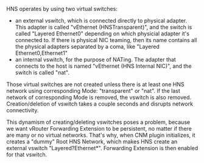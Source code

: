 HNS operates by using two virtual switches:

* an external vswitch, which is connected directly to physical adapter. This adapter is called "vEthernet (HNSTransparent)", and the switch is called "Layered Ethernet0" depending on which physicial adapter it's connected to. If there is physical NIC teaming, then its name contains all the physical adapters separated by a coma, like "Layered Ethernet0,Ethernet1"
* an internal vswitch, for the purpose of NATing. The adapter that connects to the host is named "vEthernet (HNS Internal NIC)", and the switch is called "nat".

Those virtual switches are not created unless there is at least one HNS network using corresponding Mode: "transparent" or "nat". If the last network of corresponding Mode is removed, the vswitch is also removed. Creation/deletion of vswitch takes a couple seconds and disrupts network connectivity.

This dynamism of creating/deleting vswitches poses a problem, because we want vRouter Forwarding Extension to be persistent, no matter if there are many or no virtual networks. That's why, when CNM plugin initializes, it creates a "dummy" Root HNS Network, which makes HNS create an external vswitch "Layered?Ethernet*". Forwarding Extension is then enabled for that vswitch.
